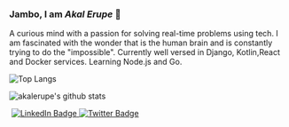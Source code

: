 ### Jambo, I am ***Akal Erupe*** 👋

A curious mind with a passion for solving real-time problems using tech.
I am fascinated  with the wonder that is the human brain and is constantly trying to do the "impossible".
Currently well versed in Django, Kotlin,React and Docker services.
Learning Node.js and Go.


![Top Langs](https://github-readme-stats.vercel.app/api/top-langs/?username=akalerupe&layout=compact&theme=dark&hide_border=true)

![akalerupe's github stats](https://github-readme-stats.vercel.app/api?username=akalerupe&show_icons=true&hide_border=true&theme=dark)

 <div id="badges" >
  <img src="https://komarev.com/ghpvc/?akalerupe&style=flat-square&color=blue" alt=""/>
  <a href="https://www.linkedin.com/in/akal-erupe-1b71a4210/">
    <img src="https://img.shields.io/badge/LinkedIn-blue?style=for-the-badge&logo=linkedin&logoColor=white" alt="LinkedIn Badge"/>
  </a>
  <a href="https://twitter.com/AkalErupe">
    <img src="https://img.shields.io/badge/Twitter-blue?style=for-the-badge&logo=twitter&logoColor=white" alt="Twitter Badge"/>
  </a>
</div>
